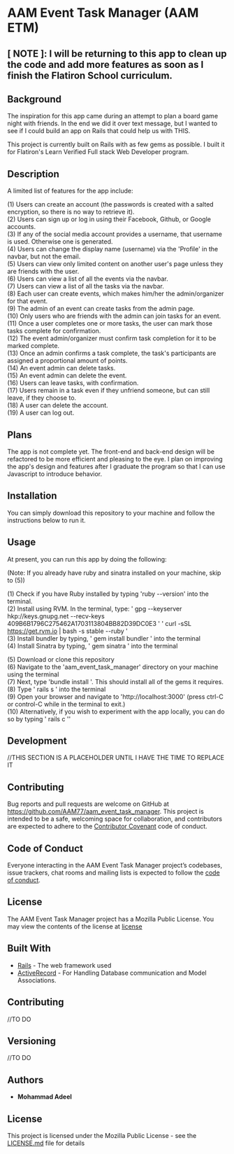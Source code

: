 
# AAM Event Task Manager (AAM ETM)

## [ NOTE ]: I will be returning to this app to clean up the code and add more features as soon as I finish the Flatiron School curriculum.

## Background

The inspiration for this app came during an attempt to plan a board game night with friends. In the end we did it over text message, but I wanted to see if I could build an app on Rails that could help us with THIS.

This project is currently built on Rails with as few gems as possible. I built it for Flatiron's Learn Verified Full stack Web Developer program.

## Description

A limited list of features for the app include:

(1) Users can create an account (the passwords is created with a salted encryption, so there is no way to retrieve it).<br />
(2) Users can sign up or log in using their Facebook, Github, or Google accounts.<br />
(3) If any of the social media account provides a username, that username is used. Otherwise one is generated.<br />
(4) Users can change the display name (username) via the 'Profile' in the navbar, but not the email.<br />
(5) Users can view only limited content on another user's page unless they are friends with the user.<br />
(6) Users can view a list of all the events via the navbar.<br />
(7) Users can view a list of all the tasks via the navbar.<br />
(8) Each user can create events, which makes him/her the admin/organizer for that event.<br />
(9) The admin of an event can create tasks from the admin page.<br />
(10) Only users who are friends with the admin can join tasks for an event.<br />
(11) Once a user completes one or more tasks, the user can mark those tasks complete for confirmation.<br />
(12) The event admin/organizer must confirm task completion for it to be marked complete.<br />
(13) Once an admin confirms a task complete, the task's participants are assigned a proportional amount of points.<br />
(14) An event admin can delete tasks.<br />
(15) An event admin can delete the event.<br />
(16) Users can leave tasks, with confirmation.<br />
(17) Users remain in a task even if they unfriend someone, but can still leave, if they choose to.<br />
(18) A user can delete the account.<br />
(19) A user can log out.<br />

## Plans

The app is not complete yet. The front-end and back-end design will be refactored to be more efficient and pleasing to the eye.
I plan on improving the app's design and features after I graduate the program so that I can use Javascript to introduce behavior.

## Installation

You can simply download this repository to your machine and follow the instructions below to run it.

## Usage

At present, you can run this app by doing the following:

(Note: If you already have ruby and sinatra installed on your machine, skip to (5))

(1) Check if you have Ruby installed by typing 'ruby --version' into the terminal.<br />
(2) Install using RVM. In the terminal, type:
' gpg --keyserver hkp://keys.gnupg.net --recv-keys 409B6B1796C275462A1703113804BB82D39DC0E3 '
' curl -sSL https://get.rvm.io | bash -s stable --ruby '<br />
(3) Install bundler by typing, ' gem install bundler ' into the terminal<br />
(4) Install Sinatra by typing, ' gem sinatra ' into the terminal<br />

(5) Download or clone this repository<br />
(6) Navigate to the 'aam_event_task_manager' directory on your machine using the terminal<br />
(7) Next, type 'bundle install '. This should install all of the gems it requires.<br />
(8) Type ' rails s ' into the terminal<br />
(9) Open your browser and navigate to 'http://localhost:3000' (press ctrl-C or control-C while in the terminal to exit.)<br />
(10) Alternatively, if you wish to experiment with the app locally, you can do so by typing ' rails c ''<br />

## Development

//THIS SECTION IS A PLACEHOLDER UNTIL I HAVE THE TIME TO REPLACE IT

## Contributing

Bug reports and pull requests are welcome on GitHub at https://github.com/AAM77/aam_event_task_manager. This project is intended to be a safe, welcoming space for collaboration, and contributors are expected to adhere to the [Contributor Covenant](http://contributor-covenant.org) code of conduct.

## Code of Conduct

Everyone interacting in the AAM Event Task Manager project’s codebases, issue trackers, chat rooms and mailing lists is expected to follow the [code of conduct](https://github.com/AAM77/aam_event_task_manager/blob/master/CODE_OF_CONDUCT.md).

## License
The AAM Event Task Manager project has a Mozilla Public License. You may view the contents of the license at [license](https://github.com/AAM77/aam_event_task_manager/blob/master/LICENSE)

## Built With

* [Rails](https://guides.rubyonrails.org/) - The web framework used
* [ActiveRecord](https://guides.rubyonrails.org/active_record_basics.html) - For Handling Database communication and Model Associations.

## Contributing

//TO DO

## Versioning

//TO DO

## Authors

* **Mohammad Adeel**

## License

This project is licensed under the Mozilla Public License - see the [LICENSE.md](LICENSE.md) file for details

